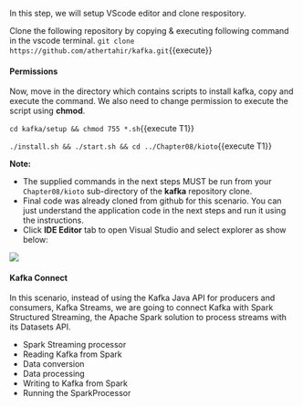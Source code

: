 In this step, we will setup VScode editor and clone respository.

Clone the following repository by copying & executing following command in the vscode terminal.
`git clone https://github.com/athertahir/kafka.git`{{execute}}

#### Permissions
Now, move in the directory which contains scripts to install kafka, copy and execute the command. We also need to change permission to execute the script using **chmod**.

`cd kafka/setup && chmod 755 *.sh`{{execute T1}} 

`./install.sh && ./start.sh && cd ../Chapter08/kioto`{{execute T1}} 

**Note:**
- The supplied commands in the next steps MUST be run from your `Chapter08/kioto` sub-directory of the **kafka** repository clone.
- Final code was already cloned from github for this scenario. You can just understand the application code in the next steps and run it using the instructions.
- Click **IDE Editor** tab to open Visual Studio and select explorer as show below:

![](https://github.com/fenago/katacoda-scenarios/raw/master/apache-kafka/1.JPG)

#### Kafka Connect
In this scenario, instead of using the Kafka Java API for producers and consumers, Kafka Streams, we are going to connect Kafka with Spark Structured Streaming, the Apache Spark solution to process streams with its Datasets API.

- Spark Streaming processor
- Reading Kafka from Spark
- Data conversion
- Data processing
- Writing to Kafka from Spark
- Running the SparkProcessor